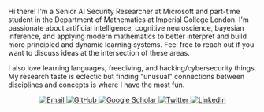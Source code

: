 <html>
<body>
  <div>
    <p>Hi there! I'm a Senior AI Security Researcher at Microsoft and part-time student in the Department of Mathematics at Imperial College London. I'm passionate about artificial intelligence, cognitive neuroscience, bayesian inference, and applying modern mathematics to better interpret and build more principled and dynamic learning systems. Feel free to reach out if you want to discuss ideas at the intersection of these areas. </p>
      
      
  <p>I also love learning languages, freediving, and hacking/cybersecurity things. My research taste is eclectic but finding "unusual" connections between disciplines and concepts is where I have the most fun. </p>
  </div>

  <div align="center">
    <p>
      <a href="mailto:me@aideen.dev">
        <img src="https://img.shields.io/badge/Email-me%40aideen.dev-blue?style=flat-square&logo=microsoft-outlook" alt="Email"/>
      </a>
      <a href="https://github.com/aideenfay">
        <img src="https://img.shields.io/badge/GitHub-mang0kitty-black?style=flat-square&logo=github" alt="GitHub"/>
      </a>
      <a href="https://scholar.google.de/citations?user=nplVbmMAAAAJ&hl=en">
        <img src="https://img.shields.io/badge/Scholar-Profile-blue?style=flat-square&logo=google-scholar" alt="Google Scholar"/>
      </a>
      <a href="https://twitter.com/AideenFay">
        <img src="https://img.shields.io/badge/Twitter-@AideenFay-blue?style=flat-square&logo=twitter" alt="Twitter"/>
      </a>
      <a href="https://www.linkedin.com/in/aideen-fay">
        <img src="https://img.shields.io/badge/LinkedIn-aideenfay-blue?style=flat-square&logo=linkedin" alt="LinkedIn"/>
      </a>
    </p>
  </div>

</body>
</html>
